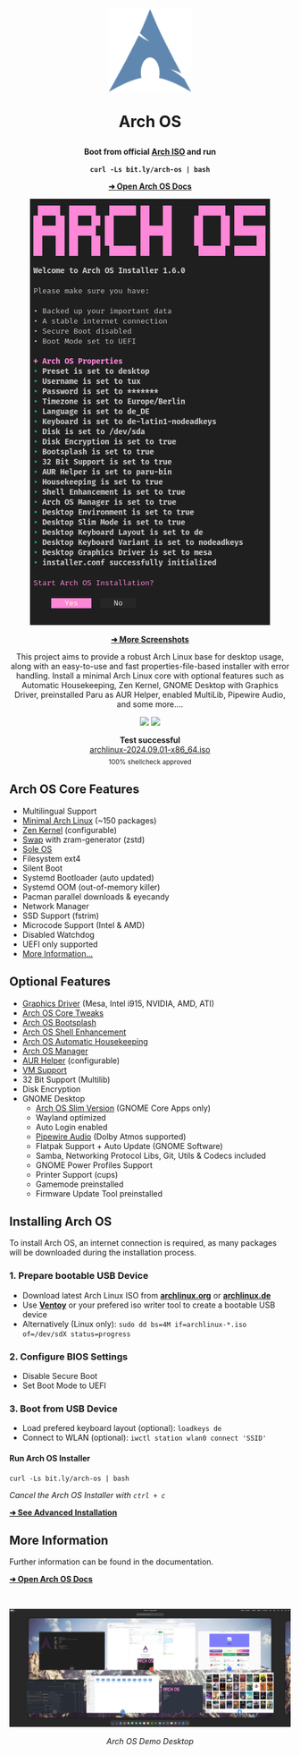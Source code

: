 <h1 align="center">
  <img src="./logo.svg" width="150" height="150">
  <p>Arch OS</p>
</h1>

<div align="center">

<p><strong>Boot from official <a target="_blank" href="https://archlinux.org/download/">Arch ISO</a> and run</strong></p>

**`curl -Ls bit.ly/arch-os | bash`**

<p><b>

[➜ Open Arch OS Docs](DOCS.md)

</b></p>

<p><img src="./screenshots/installer_start.png"></p>

<p><b>

[➜ More Screenshots](DOCS.md#screenshots)

</b></p>

<p>
This project aims to provide a robust Arch Linux base for desktop usage, along with an easy-to-use and fast properties-file-based installer with error handling. Install a minimal Arch Linux core with optional features such as Automatic Housekeeping, Zen Kernel, GNOME Desktop with Graphics Driver, preinstalled Paru as AUR Helper, enabled MultiLib, Pipewire Audio, and some more....
</p>

<p>
  <img src="https://img.shields.io/badge/MAINTAINED-YES-green?style=for-the-badge">
  <img src="https://img.shields.io/badge/License-GPL_v2-blue?style=for-the-badge">
</p>

<p>
  <strong>Test successful</strong>
  <br>
  <a target="_blank" href="https://www.archlinux.de/releases/2024.09.01">archlinux-2024.09.01-x86_64.iso</a>
  <br>
  <sub>100% shellcheck approved</sub>
</p>

</div>

## Arch OS Core Features

- Multilingual Support
- [Minimal Arch Linux](DOCS.md#minimal-installation) (~150 packages)
- [Zen Kernel](DOCS.md#advanced-installation) (configurable)
- [Swap](DOCS.md#swap) with zram-generator (zstd)
- [Sole OS](DOCS.md#partitions-layout)
- Filesystem ext4
- Silent Boot
- Systemd Bootloader (auto updated)
- Systemd OOM (out-of-memory killer)
- Pacman parallel downloads & eyecandy
- Network Manager
- SSD Support (fstrim)
- Microcode Support (Intel & AMD)
- Disabled Watchdog
- UEFI only supported
- [More Information...](DOCS.md#technical-information)

## Optional Features

- [Graphics Driver](DOCS.md#install-graphics-driver-manually) (Mesa, Intel i915, NVIDIA, AMD, ATI)
- [Arch OS Core Tweaks](DOCS.md#core-tweaks)
- [Arch OS Bootsplash](https://github.com/murkl/plymouth-theme-arch-os)
- [Arch OS Shell Enhancement](DOCS.md#shell-enhancement)
- [Arch OS Automatic Housekeeping](DOCS.md#housekeeping)
- [Arch OS Manager](DOCS.md#arch-os-manager)
- [AUR Helper](DOCS.md#advanced-installation) (configurable)
- [VM Support](DOCS.md#vm-support)
- 32 Bit Support (Multilib)
- Disk Encryption
- GNOME Desktop
  - [Arch OS Slim Version](DOCS.md#example-installerconf) (GNOME Core Apps only)
  - Wayland optimized
  - Auto Login enabled
  - [Pipewire Audio](DOCS.md#for-audiophiles) (Dolby Atmos supported)
  - Flatpak Support + Auto Update (GNOME Software)
  - Samba, Networking Protocol Libs, Git, Utils & Codecs included
  - GNOME Power Profiles Support
  - Printer Support (cups)
  - Gamemode preinstalled
  - Firmware Update Tool preinstalled

## Installing Arch OS

To install Arch OS, an internet connection is required, as many packages will be downloaded during the installation process.

### 1. Prepare bootable USB Device

- Download latest Arch Linux ISO from **[archlinux.org](https://www.archlinux.org/download)** or **[archlinux.de](https://www.archlinux.de/download)**
- Use **[Ventoy](https://www.ventoy.net/en/download.html)** or your prefered iso writer tool to create a bootable USB device
- Alternatively (Linux only): `sudo dd bs=4M if=archlinux-*.iso of=/dev/sdX status=progress`

### 2. Configure BIOS Settings

- Disable Secure Boot
- Set Boot Mode to UEFI

### 3. Boot from USB Device

- Load prefered keyboard layout (optional): `loadkeys de`
- Connect to WLAN (optional): `iwctl station wlan0 connect 'SSID'`

#### Run Arch OS Installer

```
curl -Ls bit.ly/arch-os | bash
```

_Cancel the Arch OS Installer with `ctrl + c`_

**[➜ See Advanced Installation](DOCS.md#advanced-installation)**

## More Information

Further information can be found in the documentation.

**[➜ Open Arch OS Docs](DOCS.md)**

<br>

<div align="center">

<p><img src="./screenshots/desktop_demo.jpg"></p>

_Arch OS Demo Desktop_

</div>
